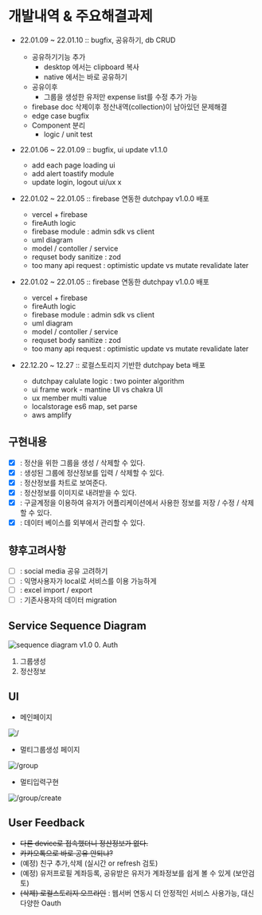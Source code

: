 # 개발내역 & 주요해결과제
- 22.01.09 ~ 22.01.10 :: bugfix, 공유하기, db CRUD
  - 공유하기기능 추가
    - desktop 에서는 clipboard 복사
    - native 에서는 바로 공유하기
  - 공유이후
    - 그룹을 생성한 유저만 expense list를 수정 추가 가능
  - firebase doc 삭제이후 정산내역(collection)이 남아있던 문제해결
  - edge case bugfix
  - Component 분리
    - logic / unit test

- 22.01.06 ~ 22.01.09 :: bugfix, ui update v1.1.0
  - add each page loading ui 
  - add alert toastify module
  - update login, logout ui/ux x

- 22.01.02 ~ 22.01.05 :: firebase 연동한 dutchpay v1.0.0 배포
  - vercel + firebase
  - fireAuth logic 
  - firebase module : admin sdk vs client
  - uml diagram
  - model / contoller / service
  - requset body sanitize : zod
  - too many api request : optimistic update vs mutate revalidate later

- 22.01.02 ~ 22.01.05 :: firebase 연동한 dutchpay v1.0.0 배포
  - vercel + firebase
  - fireAuth logic 
  - firebase module : admin sdk vs client
  - uml diagram
  - model / contoller / service
  - requset body sanitize : zod
  - too many api request : optimistic update vs mutate revalidate later

- 22.12.20 ~ 12.27 :: 로컬스토리지 기반한 dutchpay beta 배포
  - dutchpay calulate logic : two pointer algorithm
  - ui frame work - mantine UI vs chakra UI 
  - ux member multi value
  - localstorage es6 map, set parse
  - aws amplify
  


## 구현내용
- [x] : 정산을 위한 그룹을 생성 / 삭제할 수 있다.  
- [x] : 생성된 그룹에 정산정보를 입력 / 삭제할 수 있다.
- [x] : 정산정보를 차트로 보여준다.
- [x] : 정산정보를 이미지로 내려받을 수 있다.
- [x] : 구글계정을 이용하여 유저가 어플리케이션에서 사용한 정보를 저장 / 수정 / 삭제 할 수 있다.
- [x] : 데이터 베이스를 외부에서 관리할 수 있다.

## 향후고려사항
- [ ] : social media 공유 고려하기
- [ ] : 익명사용자가 local로 서비스를 이용 가능하게
- [ ] : excel import / export
- [ ] : 기존사용자의 데이터 migration
  
## Service Sequence Diagram
![sequence diagram v1.0](https://user-images.githubusercontent.com/77092632/210679849-3fa075c3-a2b9-4706-bedd-ef7f83c2bb19.png)
0. Auth
1. 그룹생성
2. 정산정보

## UI
- 메인페이지

![/](https://user-images.githubusercontent.com/77092632/209542153-ad935c7f-a995-4f73-942d-59c44066c326.png)

- 멀티그룹생성 페이지

![/group](https://user-images.githubusercontent.com/77092632/209542196-b05c802a-39e4-4ed8-8580-171ac276286f.png)

- 멀티입력구현

![/group/create](https://user-images.githubusercontent.com/77092632/209544288-03b43f36-be97-4e47-b728-b9e4c0e76ebf.gif)


## User Feedback
- ~~다른 device로 접속했더니 정산정보가 없다.~~
- ~~카카오톡으로 바로 공유 안되냐?~~
- (예정) 친구 추가,삭제 (실시간 or refresh 검토)
- (예정) 유저프로필 계좌등록, 공유받은 유저가 계좌정보를 쉽게 볼 수 있게 (보안검토)
- ~~(삭제) 로컬스토리지 오프라인~~ : 웹서버 연동시 더 안정적인 서비스 사용가능, 대신 다양한 Oauth 
